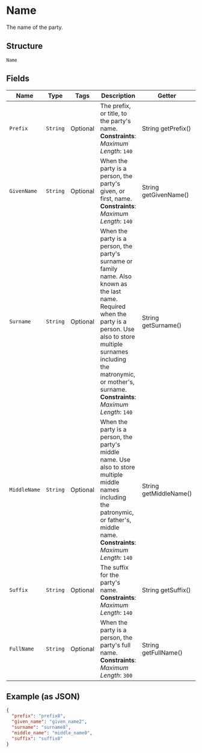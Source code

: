 
# Name

The name of the party.

## Structure

`Name`

## Fields

| Name | Type | Tags | Description | Getter | Setter |
|  --- | --- | --- | --- | --- | --- |
| `Prefix` | `String` | Optional | The prefix, or title, to the party's name.<br>**Constraints**: *Maximum Length*: `140` | String getPrefix() | setPrefix(String prefix) |
| `GivenName` | `String` | Optional | When the party is a person, the party's given, or first, name.<br>**Constraints**: *Maximum Length*: `140` | String getGivenName() | setGivenName(String givenName) |
| `Surname` | `String` | Optional | When the party is a person, the party's surname or family name. Also known as the last name. Required when the party is a person. Use also to store multiple surnames including the matronymic, or mother's, surname.<br>**Constraints**: *Maximum Length*: `140` | String getSurname() | setSurname(String surname) |
| `MiddleName` | `String` | Optional | When the party is a person, the party's middle name. Use also to store multiple middle names including the patronymic, or father's, middle name.<br>**Constraints**: *Maximum Length*: `140` | String getMiddleName() | setMiddleName(String middleName) |
| `Suffix` | `String` | Optional | The suffix for the party's name.<br>**Constraints**: *Maximum Length*: `140` | String getSuffix() | setSuffix(String suffix) |
| `FullName` | `String` | Optional | When the party is a person, the party's full name.<br>**Constraints**: *Maximum Length*: `300` | String getFullName() | setFullName(String fullName) |

## Example (as JSON)

```json
{
  "prefix": "prefix8",
  "given_name": "given_name2",
  "surname": "surname8",
  "middle_name": "middle_name0",
  "suffix": "suffix0"
}
```

